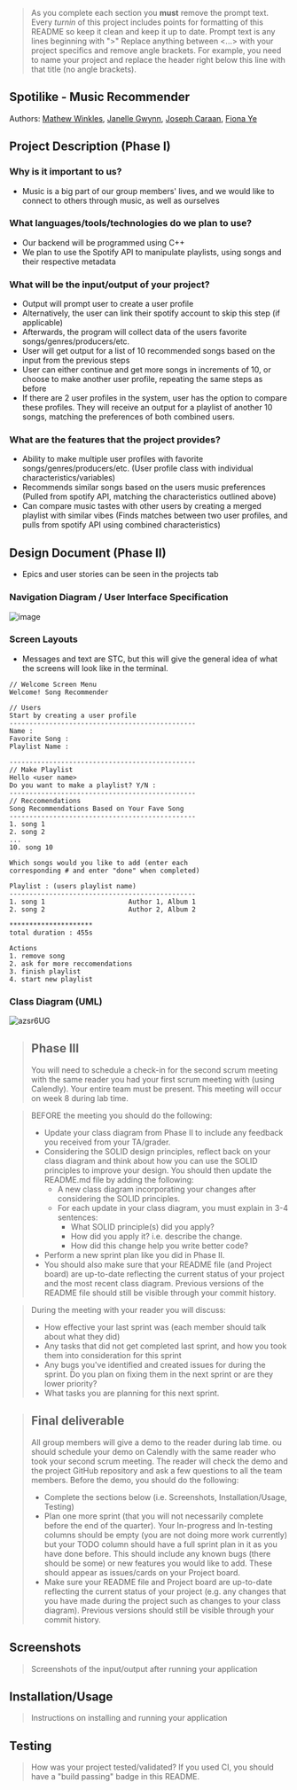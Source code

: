  > As you complete each section you **must** remove the prompt text. Every *turnin* of this project includes points for formatting of this README so keep it clean and keep it up to date. 
 > Prompt text is any lines beginning with "\>"
 > Replace anything between \<...\> with your project specifics and remove angle brackets. For example, you need to name your project and replace the header right below this line with that title (no angle brackets). 
## Spotilike - Music Recommender
 
Authors: [Mathew Winkles](https://github.com/Mathyu03), [Janelle Gwynn](https://github.com/jewynny), [Joseph Caraan](https://github.com/jczy3), [Fiona Ye](https://github.com/fionaye3)

## Project Description (Phase I)

### Why is it important to us?
* Music is a big part of our group members' lives, and we would like to connect to others through music, as well as ourselves
### What languages/tools/technologies do we plan to use?
* Our backend will be programmed using C++
* We plan to use the Spotify API to manipulate playlists, using songs and their respective metadata
### What will be the input/output of your project?
* Output will prompt user to create a user profile 
* Alternatively, the user can link their spotify account to skip this step (if applicable)
* Afterwards, the program will collect data of the users favorite songs/genres/producers/etc.
* User will get output for a list of 10 recommended songs based on the input from the previous steps
* User can either continue and get more songs in increments of 10, or choose to make another user profile, repeating the same steps as before
* If there are 2 user profiles in the system, user has the option to compare these profiles. They will receive an output for a playlist of another 10 songs, matching the preferences of both combined users.
### What are the features that the project provides?
* Ability to make multiple user profiles with favorite songs/genres/producers/etc. (User profile class with individual characteristics/variables)
* Recommends similar songs based on the users music preferences (Pulled from spotify API, matching the characteristics outlined above)
* Can compare music tastes with other users by creating a merged playlist with similar vibes (Finds matches between two user profiles, and pulls from spotify API using combined characteristics)

## Design Document (Phase II)

* Epics and user stories can be seen in the projects tab

### Navigation Diagram / User Interface Specification
![image](https://github.com/cs100/final-project-mwink004-jhamo001-jcara025-wye024/assets/99463753/ab02d697-d7cd-4d8c-b357-3916645314db)

### Screen Layouts
* Messages and text are STC, but this will give the general idea of what the screens will look like in the terminal.
```
// Welcome Screen Menu
Welcome! Song Recommender

// Users
Start by creating a user profile
-----------------------------------------------
Name :
Favorite Song :
Playlist Name :

-----------------------------------------------
// Make Playlist
Hello <user name>
Do you want to make a playlist? Y/N :
-----------------------------------------------
// Reccomendations
Song Recommendations Based on Your Fave Song
-----------------------------------------------
1. song 1
2. song 2
...
10. song 10

Which songs would you like to add (enter each 
corresponding # and enter "done" when completed)

Playlist : (users playlist name)
-----------------------------------------------
1. song 1                     Author 1, Album 1
2. song 2                     Author 2, Album 2

*********************
total duration : 455s

Actions
1. remove song
2. ask for more reccomendations
3. finish playlist
4. start new playlist
```

### Class Diagram (UML)
![azsr6UG](https://github.com/cs100/final-project-mwink004-jhamo001-jcara025-wye024/assets/99463753/a18bcdbb-c340-4daa-ad72-afa768f967c3)


 
 > ## Phase III
 > You will need to schedule a check-in for the second scrum meeting with the same reader you had your first scrum meeting with (using Calendly). Your entire team must be present. This meeting will occur on week 8 during lab time.
 
 > BEFORE the meeting you should do the following:
 > * Update your class diagram from Phase II to include any feedback you received from your TA/grader.
 > * Considering the SOLID design principles, reflect back on your class diagram and think about how you can use the SOLID principles to improve your design. You should then update the README.md file by adding the following:
 >   * A new class diagram incorporating your changes after considering the SOLID principles.
 >   * For each update in your class diagram, you must explain in 3-4 sentences:
 >     * What SOLID principle(s) did you apply?
 >     * How did you apply it? i.e. describe the change.
 >     * How did this change help you write better code?
 > * Perform a new sprint plan like you did in Phase II.
 > * You should also make sure that your README file (and Project board) are up-to-date reflecting the current status of your project and the most recent class diagram. Previous versions of the README file should still be visible through your commit history.
 
> During the meeting with your reader you will discuss: 
 > * How effective your last sprint was (each member should talk about what they did)
 > * Any tasks that did not get completed last sprint, and how you took them into consideration for this sprint
 > * Any bugs you've identified and created issues for during the sprint. Do you plan on fixing them in the next sprint or are they lower priority?
 > * What tasks you are planning for this next sprint.

 
 > ## Final deliverable
 > All group members will give a demo to the reader during lab time. ou should schedule your demo on Calendly with the same reader who took your second scrum meeting. The reader will check the demo and the project GitHub repository and ask a few questions to all the team members. 
 > Before the demo, you should do the following:
 > * Complete the sections below (i.e. Screenshots, Installation/Usage, Testing)
 > * Plan one more sprint (that you will not necessarily complete before the end of the quarter). Your In-progress and In-testing columns should be empty (you are not doing more work currently) but your TODO column should have a full sprint plan in it as you have done before. This should include any known bugs (there should be some) or new features you would like to add. These should appear as issues/cards on your Project board.
 > * Make sure your README file and Project board are up-to-date reflecting the current status of your project (e.g. any changes that you have made during the project such as changes to your class diagram). Previous versions should still be visible through your commit history. 
 
 ## Screenshots
 > Screenshots of the input/output after running your application
 ## Installation/Usage
 > Instructions on installing and running your application
 ## Testing
 > How was your project tested/validated? If you used CI, you should have a "build passing" badge in this README.
 
